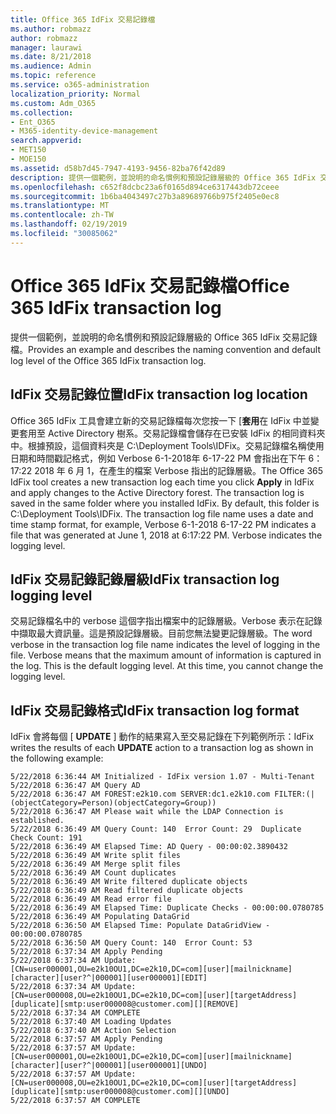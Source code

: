 ```yaml
---
title: Office 365 IdFix 交易記錄檔
ms.author: robmazz
author: robmazz
manager: laurawi
ms.date: 8/21/2018
ms.audience: Admin
ms.topic: reference
ms.service: o365-administration
localization_priority: Normal
ms.custom: Adm_O365
ms.collection:
- Ent_O365
- M365-identity-device-management
search.appverid:
- MET150
- MOE150
ms.assetid: d58b7d45-7947-4193-9456-82ba76f42d89
description: 提供一個範例，並說明的命名慣例和預設記錄層級的 Office 365 IdFix 交易記錄檔。
ms.openlocfilehash: c652f8dcbc23a6f0165d894ce6317443db72ceee
ms.sourcegitcommit: 1b6ba4043497c27b3a89689766b975f2405e0ec8
ms.translationtype: MT
ms.contentlocale: zh-TW
ms.lasthandoff: 02/19/2019
ms.locfileid: "30085062"
---
```

# <a name="office-365-idfix-transaction-log"></a><span data-ttu-id="9fb7f-103">Office 365 IdFix 交易記錄檔</span><span class="sxs-lookup"><span data-stu-id="9fb7f-103">Office 365 IdFix transaction log</span></span>

<span data-ttu-id="9fb7f-104">提供一個範例，並說明的命名慣例和預設記錄層級的 Office 365 IdFix 交易記錄檔。</span><span class="sxs-lookup"><span data-stu-id="9fb7f-104">Provides an example and describes the naming convention and default log level of the Office 365 IdFix transaction log.</span></span>
  
## <a name="idfix-transaction-log-location"></a><span data-ttu-id="9fb7f-105">IdFix 交易記錄位置</span><span class="sxs-lookup"><span data-stu-id="9fb7f-105">IdFix transaction log location</span></span>

<span data-ttu-id="9fb7f-p101">Office 365 IdFix 工具會建立新的交易記錄檔每次您按一下 [**套用**在 IdFix 中並變更套用至 Active Directory 樹系。交易記錄檔會儲存在已安裝 IdFix 的相同資料夾中。根據預設，這個資料夾是 C:\Deployment Tools\IDFix。交易記錄檔名稱使用日期和時間戳記格式，例如 Verbose 6-1-2018年 6-17-22 PM 會指出在下午 6： 17:22 2018 年 6 月 1，在產生的檔案 Verbose 指出的記錄層級。</span><span class="sxs-lookup"><span data-stu-id="9fb7f-p101">The Office 365 IdFix tool creates a new transaction log each time you click **Apply** in IdFix and apply changes to the Active Directory forest. The transaction log is saved in the same folder where you installed IdFix. By default, this folder is C:\Deployment Tools\IDFix. The transaction log file name uses a date and time stamp format, for example, Verbose 6-1-2018 6-17-22 PM indicates a file that was generated at June 1, 2018 at 6:17:22 PM. Verbose indicates the logging level.</span></span> 
  
## <a name="idfix-transaction-log-logging-level"></a><span data-ttu-id="9fb7f-111">IdFix 交易記錄記錄層級</span><span class="sxs-lookup"><span data-stu-id="9fb7f-111">IdFix transaction log logging level</span></span>

<span data-ttu-id="9fb7f-p102">交易記錄檔名中的 verbose 這個字指出檔案中的記錄層級。Verbose 表示在記錄中擷取最大資訊量。這是預設記錄層級。目前您無法變更記錄層級。</span><span class="sxs-lookup"><span data-stu-id="9fb7f-p102">The word verbose in the transaction log file name indicates the level of logging in the file. Verbose means that the maximum amount of information is captured in the log. This is the default logging level. At this time, you cannot change the logging level.</span></span>
  
## <a name="idfix-transaction-log-format"></a><span data-ttu-id="9fb7f-116">IdFix 交易記錄格式</span><span class="sxs-lookup"><span data-stu-id="9fb7f-116">IdFix transaction log format</span></span>

<span data-ttu-id="9fb7f-117">IdFix 會將每個 [ **UPDATE** ] 動作的結果寫入至交易記錄在下列範例所示：</span><span class="sxs-lookup"><span data-stu-id="9fb7f-117">IdFix writes the results of each **UPDATE** action to a transaction log as shown in the following example:</span></span>
  
```
5/22/2018 6:36:44 AM Initialized - IdFix version 1.07 - Multi-Tenant
5/22/2018 6:36:47 AM Query AD
5/22/2018 6:36:47 AM FOREST:e2k10.com SERVER:dc1.e2k10.com FILTER:(|(objectCategory=Person)(objectCategory=Group))
5/22/2018 6:36:47 AM Please wait while the LDAP Connection is established.
5/22/2018 6:36:49 AM Query Count: 140  Error Count: 29  Duplicate Check Count: 191
5/22/2018 6:36:49 AM Elapsed Time: AD Query - 00:00:02.3890432
5/22/2018 6:36:49 AM Write split files
5/22/2018 6:36:49 AM Merge split files
5/22/2018 6:36:49 AM Count duplicates
5/22/2018 6:36:49 AM Write filtered duplicate objects
5/22/2018 6:36:49 AM Read filtered duplicate objects
5/22/2018 6:36:49 AM Read error file
5/22/2018 6:36:49 AM Elapsed Time: Duplicate Checks - 00:00:00.0780785
5/22/2018 6:36:49 AM Populating DataGrid
5/22/2018 6:36:50 AM Elapsed Time: Populate DataGridView - 00:00:00.0780785
5/22/2018 6:36:50 AM Query Count: 140  Error Count: 53
5/22/2018 6:37:34 AM Apply Pending
5/22/2018 6:37:34 AM Update: [CN=user000001,OU=e2k10OU1,DC=e2k10,DC=com][user][mailnickname][character][user?^|000001][user000001][EDIT]
5/22/2018 6:37:34 AM Update: [CN=user000008,OU=e2k10OU1,DC=e2k10,DC=com][user][targetAddress][duplicate][smtp:user000008@customer.com][][REMOVE]
5/22/2018 6:37:34 AM COMPLETE
5/22/2018 6:37:40 AM Loading Updates
5/22/2018 6:37:40 AM Action Selection
5/22/2018 6:37:57 AM Apply Pending
5/22/2018 6:37:57 AM Update: [CN=user000001,OU=e2k10OU1,DC=e2k10,DC=com][user][mailnickname][character][user?^|000001][user000001][UNDO]
5/22/2018 6:37:57 AM Update: [CN=user000008,OU=e2k10OU1,DC=e2k10,DC=com][user][targetAddress][duplicate][smtp:user000008@customer.com][][UNDO]
5/22/2018 6:37:57 AM COMPLETE

```